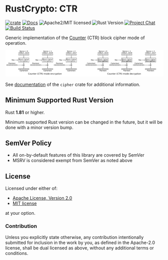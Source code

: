 # RustCrypto: CTR

[![crate][crate-image]][crate-link]
[![Docs][docs-image]][docs-link]
![Apache2/MIT licensed][license-image]
![Rust Version][rustc-image]
[![Project Chat][chat-image]][chat-link]
[![Build Status][build-image]][build-link]

Generic implementation of the [Counter][CTR] (CTR) block cipher mode of operation.

<img src="https://raw.githubusercontent.com/RustCrypto/media/26acc39f/img/block-modes/ctr_enc.svg" width="50%"><img src="https://raw.githubusercontent.com/RustCrypto/media/26acc39f/img/block-modes/ctr_dec.svg" width="50%">

See [documentation][cipher-doc] of the `cipher` crate for additional information.

## Minimum Supported Rust Version

Rust **1.81** or higher.

Minimum supported Rust version can be changed in the future, but it will be
done with a minor version bump.

## SemVer Policy

- All on-by-default features of this library are covered by SemVer
- MSRV is considered exempt from SemVer as noted above

## License

Licensed under either of:

 * [Apache License, Version 2.0](http://www.apache.org/licenses/LICENSE-2.0)
 * [MIT license](http://opensource.org/licenses/MIT)

at your option.

### Contribution

Unless you explicitly state otherwise, any contribution intentionally submitted
for inclusion in the work by you, as defined in the Apache-2.0 license, shall be
dual licensed as above, without any additional terms or conditions.

[//]: # (badges)

[crate-image]: https://img.shields.io/crates/v/ctr.svg
[crate-link]: https://crates.io/crates/ctr
[docs-image]: https://docs.rs/ctr/badge.svg
[docs-link]: https://docs.rs/ctr/
[license-image]: https://img.shields.io/badge/license-Apache2.0/MIT-blue.svg
[rustc-image]: https://img.shields.io/badge/rustc-1.81+-blue.svg
[chat-image]: https://img.shields.io/badge/zulip-join_chat-blue.svg
[chat-link]: https://rustcrypto.zulipchat.com/#narrow/stream/308460-block-modes
[build-image]: https://github.com/RustCrypto/block-modes/workflows/ctr/badge.svg?branch=master&event=push
[build-link]: https://github.com/RustCrypto/block-modes/actions?query=workflow%3Actr+branch%3Amaster

[//]: # (general links)

[CTR]: https://en.wikipedia.org/wiki/Block_cipher_mode_of_operation#Counter_(CTR)
[cipher-doc]: https://docs.rs/cipher/
